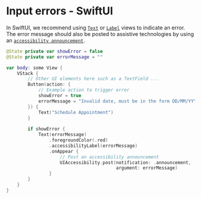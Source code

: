 # Input errors - SwiftUI

In SwiftUI, we recommend using [`Text`](https://developer.apple.com/documentation/swiftui/text) or [`Label`](https://developer.apple.com/documentation/swiftui/label) views to indicate an error. The error message should also be posted to assistive technologies by using an [`accessibility announcement`](https://appt.org/en/docs/swiftui/samples/accessibility-announcement).

```swift
@State private var showError = false
@State private var errorMessage = ""

var body: some View {
    VStack {
        // Other UI elements here such as a TextField ...
        Button(action: {
            // Example action to trigger error
            showError = true
            errorMessage = "Invalid date, must be in the form DD/MM/YYYY, for example, 01/01/2000"
        }) {
            Text("Schedule Appointment")
        }
        
        if showError {
            Text(errorMessage)
                .foregroundColor(.red)
                .accessibilityLabel(errorMessage)
                .onAppear {
                    // Post an accessibility announcement
                    UIAccessibility.post(notification: .announcement,
                                         argument: errorMessage)
                }
        }
    }
}
```
